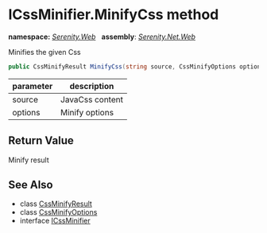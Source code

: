 # ICssMinifier.MinifyCss method
**namespace:** *[Serenity.Web](../../README.md#serenity.web-namespace)*   **assembly**: *[Serenity.Net.Web](../../README.md)*

Minifies the given Css

```csharp
public CssMinifyResult MinifyCss(string source, CssMinifyOptions options)
```

| parameter | description |
| --- | --- |
| source | JavaCss content |
| options | Minify options |

## Return Value

Minify result

## See Also

* class [CssMinifyResult](../CssMinifyResult.md)
* class [CssMinifyOptions](../CssMinifyOptions.md)
* interface [ICssMinifier](../ICssMinifier.md)